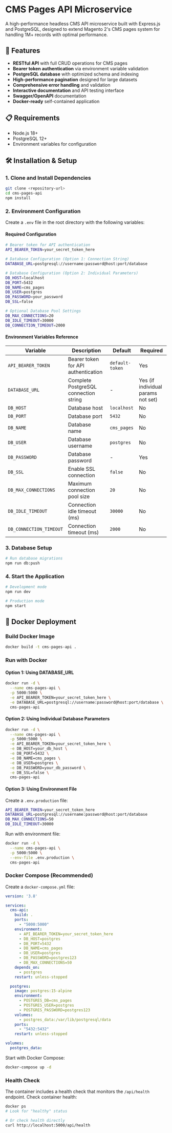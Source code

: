# CMS Pages API Microservice

A high-performance headless CMS API microservice built with Express.js and PostgreSQL, designed to extend Magento 2's CMS pages system for handling 1M+ records with optimal performance.

## 🚀 Features

- **RESTful API** with full CRUD operations for CMS pages
- **Bearer token authentication** via environment variable validation
- **PostgreSQL database** with optimized schema and indexing
- **High-performance pagination** designed for large datasets
- **Comprehensive error handling** and validation
- **Interactive documentation** and API testing interface
- **Swagger/OpenAPI** documentation
- **Docker-ready** self-contained application

## 📋 Requirements

- Node.js 18+ 
- PostgreSQL 12+
- Environment variables for configuration

## 🛠 Installation & Setup

### 1. Clone and Install Dependencies

```bash
git clone <repository-url>
cd cms-pages-api
npm install
```

### 2. Environment Configuration

Create a `.env` file in the root directory with the following variables:

#### Required Configuration

```bash
# Bearer token for API authentication
API_BEARER_TOKEN=your_secret_token_here

# Database Configuration (Option 1: Connection String)
DATABASE_URL=postgresql://username:password@host:port/database

# Database Configuration (Option 2: Individual Parameters)
DB_HOST=localhost
DB_PORT=5432
DB_NAME=cms_pages
DB_USER=postgres
DB_PASSWORD=your_password
DB_SSL=false

# Optional Database Pool Settings
DB_MAX_CONNECTIONS=20
DB_IDLE_TIMEOUT=30000
DB_CONNECTION_TIMEOUT=2000
```

#### Environment Variables Reference

| Variable | Description | Default | Required |
|----------|-------------|---------|----------|
| `API_BEARER_TOKEN` | Bearer token for API authentication | `default-token` | Yes |
| `DATABASE_URL` | Complete PostgreSQL connection string | - | Yes (if individual params not set) |
| `DB_HOST` | Database host | `localhost` | No |
| `DB_PORT` | Database port | `5432` | No |
| `DB_NAME` | Database name | `cms_pages` | No |
| `DB_USER` | Database username | `postgres` | No |
| `DB_PASSWORD` | Database password | - | Yes |
| `DB_SSL` | Enable SSL connection | `false` | No |
| `DB_MAX_CONNECTIONS` | Maximum connection pool size | `20` | No |
| `DB_IDLE_TIMEOUT` | Connection idle timeout (ms) | `30000` | No |
| `DB_CONNECTION_TIMEOUT` | Connection timeout (ms) | `2000` | No |

### 3. Database Setup

```bash
# Run database migrations
npm run db:push
```

### 4. Start the Application

```bash
# Development mode
npm run dev

# Production mode
npm start
```

## 🐳 Docker Deployment

### Build Docker Image

```bash
docker build -t cms-pages-api .
```

### Run with Docker

#### Option 1: Using DATABASE_URL

```bash
docker run -d \
  --name cms-pages-api \
  -p 5000:5000 \
  -e API_BEARER_TOKEN=your_secret_token_here \
  -e DATABASE_URL=postgresql://username:password@host:port/database \
  cms-pages-api
```

#### Option 2: Using Individual Database Parameters

```bash
docker run -d \
  --name cms-pages-api \
  -p 5000:5000 \
  -e API_BEARER_TOKEN=your_secret_token_here \
  -e DB_HOST=your_db_host \
  -e DB_PORT=5432 \
  -e DB_NAME=cms_pages \
  -e DB_USER=postgres \
  -e DB_PASSWORD=your_db_password \
  -e DB_SSL=false \
  cms-pages-api
```

#### Option 3: Using Environment File

Create a `.env.production` file:
```bash
API_BEARER_TOKEN=your_secret_token_here
DATABASE_URL=postgresql://username:password@host:port/database
DB_MAX_CONNECTIONS=50
DB_IDLE_TIMEOUT=30000
```

Run with environment file:
```bash
docker run -d \
  --name cms-pages-api \
  -p 5000:5000 \
  --env-file .env.production \
  cms-pages-api
```

### Docker Compose (Recommended)

Create a `docker-compose.yml` file:

```yaml
version: '3.8'

services:
  cms-api:
    build: .
    ports:
      - "5000:5000"
    environment:
      - API_BEARER_TOKEN=your_secret_token_here
      - DB_HOST=postgres
      - DB_PORT=5432
      - DB_NAME=cms_pages
      - DB_USER=postgres
      - DB_PASSWORD=postgres123
      - DB_MAX_CONNECTIONS=50
    depends_on:
      - postgres
    restart: unless-stopped

  postgres:
    image: postgres:15-alpine
    environment:
      - POSTGRES_DB=cms_pages
      - POSTGRES_USER=postgres
      - POSTGRES_PASSWORD=postgres123
    volumes:
      - postgres_data:/var/lib/postgresql/data
    ports:
      - "5432:5432"
    restart: unless-stopped

volumes:
  postgres_data:
```

Start with Docker Compose:
```bash
docker-compose up -d
```

### Health Check

The container includes a health check that monitors the `/api/health` endpoint. Check container health:

```bash
docker ps
# Look for "healthy" status

# Or check health directly
curl http://localhost:5000/api/health
```

